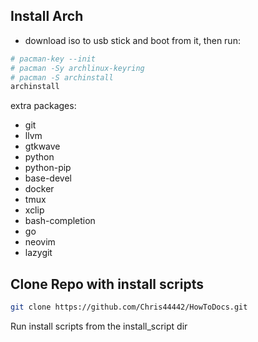 ## Install Arch

- download iso to usb stick and boot from it, then run:

```bash
# pacman-key --init
# pacman -Sy archlinux-keyring
# pacman -S archinstall
archinstall
```

extra packages:
- git
- llvm
- gtkwave
- python
- python-pip
- base-devel
- docker
- tmux
- xclip
- bash-completion
- go
- neovim
- lazygit

## Clone Repo with install scripts

```bash
git clone https://github.com/Chris44442/HowToDocs.git
```

Run install scripts from the install_script dir

